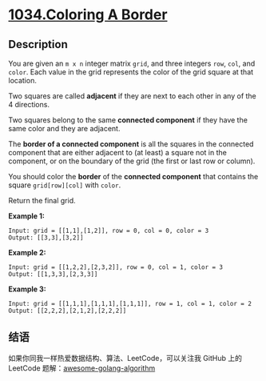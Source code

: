 # [1034.Coloring A Border][title]

## Description
You are given an `m x n` integer matrix `grid`, and three integers `row`, `col`, and `color`. Each value in the grid represents the color of the grid square at that location.

Two squares are called **adjacent** if they are next to each other in any of the 4 directions.

Two squares belong to the same **connected component** if they have the same color and they are adjacent.

The **border of a connected component** is all the squares in the connected component that are either adjacent to (at least) a square not in the component, or on the boundary of the grid (the first or last row or column).

You should color the **border** of the **connected component** that contains the square `grid[row][col]` with `color`.

Return the final grid.

**Example 1:**

```
Input: grid = [[1,1],[1,2]], row = 0, col = 0, color = 3
Output: [[3,3],[3,2]]
```

**Example 2:**

```
Input: grid = [[1,2,2],[2,3,2]], row = 0, col = 1, color = 3
Output: [[1,3,3],[2,3,3]]
```

**Example 3:**

```
Input: grid = [[1,1,1],[1,1,1],[1,1,1]], row = 1, col = 1, color = 2
Output: [[2,2,2],[2,1,2],[2,2,2]]
```

## 结语

如果你同我一样热爱数据结构、算法、LeetCode，可以关注我 GitHub 上的 LeetCode 题解：[awesome-golang-algorithm][me]

[title]: https://leetcode.com/problems/coloring-a-border/
[me]: https://github.com/kylesliu/awesome-golang-algorithm
